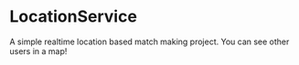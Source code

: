 # LocationService
A simple realtime location based match making project.
You can see other users in a map!
